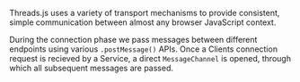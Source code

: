 Threads.js uses a variety of transport mechanisms to provide consistent, simple communication between almost any browser JavaScript context.

During the connection phase we pass messages between different endpoints using various `.postMessage()` APIs. Once a Clients connection request is recieved by a Service, a direct `MessageChannel` is opened, through which all subsequent messages are passed.